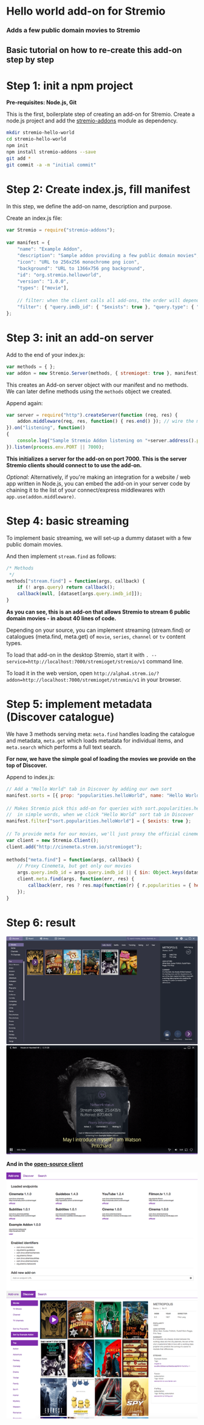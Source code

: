 # Hello world add-on for Stremio
### Adds a few public domain movies to Stremio
## Basic tutorial on how to re-create this add-on step by step

Step 1: init a npm project
=========================

**Pre-requisites: Node.js, Git**

This is the first, boilerplate step of creating an add-on for Stremio. Create a node.js project and add the [stremio-addons](http://github.com/Stremio/stremio-addons) module as dependency.

```bash
mkdir stremio-hello-world
cd stremio-hello-world
npm init
npm install stremio-addons --save
git add *
git commit -a -m "initial commit"
```

Step 2: Create index.js, fill manifest
===========================

In this step, we define the add-on name, description and purpose.

Create an index.js file:
```javascript
var Stremio = require("stremio-addons");

var manifest = { 
    "name": "Example Addon",
    "description": "Sample addon providing a few public domain movies",
    "icon": "URL to 256x256 monochrome png icon", 
    "background": "URL to 1366x756 png background",
    "id": "org.stremio.helloworld",
    "version": "1.0.0",
    "types": ["movie"],

    // filter: when the client calls all add-ons, the order will depend on how many of those conditions are matched in the call arguments for every add-on
    "filter": { "query.imdb_id": { "$exists": true }, "query.type": { "$in":["series","movie"] } }
};
```

Step 3: init an add-on server
============================

Add to the end of your index.js:
```javascript
var methods = { };
var addon = new Stremio.Server(methods, { stremioget: true }, manifest);
```

This creates an Add-on server object with our manifest and no methods. We can later define methods using the ``methods`` object we created.

Append again:
```javascript
var server = require("http").createServer(function (req, res) {
    addon.middleware(req, res, function() { res.end() }); // wire the middleware - also compatible with connect / express
}).on("listening", function()
{
    console.log("Sample Stremio Addon listening on "+server.address().port);
}).listen(process.env.PORT || 7000);
```

**This initializes a server for the add-on on port 7000. This is the server Stremio clients should connect to to use the add-on.**

_Optional:_ Alternatively, if you're making an integration for a website / web app written in Node.js, you can embed the add-on in your server code by chaining it to the list of your connect/express middlewares with ``app.use(addon.middleware)``.

Step 4: basic streaming
==============================

To implement basic streaming, we will set-up a dummy dataset with a few public domain movies. 

And then implement ``stream.find`` as follows:

```javascript
/* Methods
 */
methods["stream.find"] = function(args, callback) {
    if (! args.query) return callback();
    callback(null, [dataset[args.query.imdb_id]]);
}
```

**As you can see, this is an add-on that allows Stremio to stream 6 public domain movies - in about 40 lines of code.**

Depending on your source, you can implement streaming (stream.find) or catalogues (meta.find, meta.get) of ``movie``, ``series``, ``channel`` or ``tv`` content types.

To load that add-on in the desktop Stremio, start it with ``. --service=http://localhost:7000/stremioget/stremio/v1`` command line.

To load it in the web version, open ``http://alpha4.strem.io/?addon=http://localhost:7000/stremioget/stremio/v1`` in your browser.

Step 5: implement metadata (Discover catalogue)
==============================

We have 3 methods serving meta: ``meta.find`` handles loading the catalogue and metadata, ``meta.get`` which loads metadata for individual items, and ``meta.search`` which performs a full text search.

**For now, we have the simple goal of loading the movies we provide on the top of Discover.**

Append to index.js:
```javascript
// Add a "Hello World" tab in Discover by adding our own sort
manifest.sorts = [{ prop: "popularities.helloWorld", name: "Hello World", types: ["movie"] }];

// Makes Stremio pick this add-on for queries with sort.popularities.helloWorld property
//  in simple words, when we click "Hello World" sort tab in Discover
manifest.filter["sort.popularities.helloWorld"] = { $exists: true };

// To provide meta for our movies, we'll just proxy the official cinemeta add-on
var client = new Stremio.Client();
client.add("http://cinemeta.strem.io/stremioget");

methods["meta.find"] = function(args, callback) {
    // Proxy Cinemeta, but get only our movies
    args.query.imdb_id = args.query.imdb_id || { $in: Object.keys(dataset) };
    client.meta.find(args, function(err, res) {
        callback(err, res ? res.map(function(r) { r.popularities = { helloWorld: 10000 }; return r }) : null);
    });
}
```


Step 6: result
===================

![discover](screenshots/discover.png)
![streaming from add-on](screenshots/streaming.png)

**And in the [open-source client](https://github.com/Stremio/stremio-addons-client/)**

![streaming from add-on](screenshots/stremio-addons-client.png)
![discover](screenshots/stremio-addons-client-discover.png)



